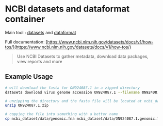 # NCBI datasets and dataformat container

Main tool : [datasets](https://www.ncbi.nlm.nih.gov/datasets/docs/v1/download-and-install/#use-the-datasets-tool-to-download-biological-data) and [dataformat](https://www.ncbi.nlm.nih.gov/datasets/docs/v1/download-and-install/#use-the-dataformat-tool-to-convert-data-reports-to-other-formats)

Full documentation: [https://www.ncbi.nlm.nih.gov/datasets/docs/v1/how-tos/](https://www.ncbi.nlm.nih.gov/datasets/docs/v1/how-tos/)

> Use NCBI Datasets to gather metadata, download data packages, view reports and more

## Example Usage

```bash
# will download the fasta for ON924087.1 in a zipped directory
datasets download virus genome accession ON924087.1 --filename ON924087.1.zip

# unzipping the directory and the fasta file will be located at ncbi_dataset/data/genomic.fna
unzip ON924087.1.zip 

# copying the file into something with a better name
cp ncbi_dataset/data/genomic.fna ncbi_dataset/data/ON924087.1.genomic.fna
```
